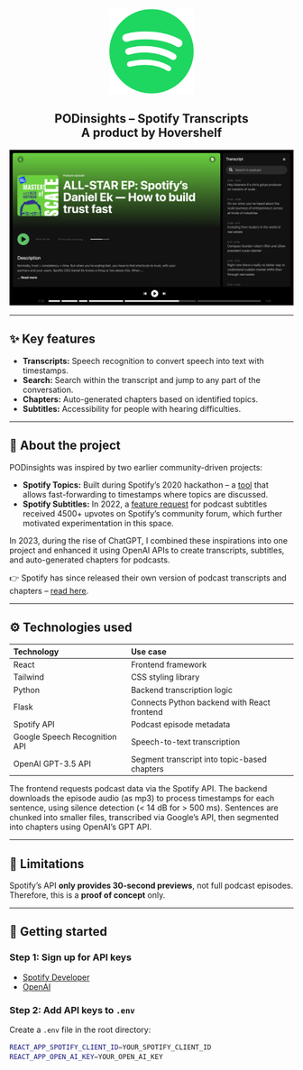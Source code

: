 <p align="center">
<img src="/misc/readme/Spotify_logo.png" title="Spotify Logo" width="150" />
</p>

<h2 align="center">
PODinsights – Spotify Transcripts <br /> A product by Hovershelf
</h2>

<p align="center">
<img src="/misc/readme/4.png" title="Demo Screenshot" width="1000" />
</p>

---

## ✨ Key features 
- **Transcripts:** Speech recognition to convert speech into text with timestamps.
- **Search:** Search within the transcript and jump to any part of the conversation.
- **Chapters:** Auto-generated chapters based on identified topics.
- **Subtitles:** Accessibility for people with hearing difficulties.  

---

## 📖 About the project
PODinsights was inspired by two earlier community-driven projects:  

- **Spotify Topics:** Built during Spotify’s 2020 hackathon – a [tool](https://github.com/johan-akerman/SpotifyTopics) that allows fast-forwarding to timestamps where topics are discussed.  
- **Spotify Subtitles:** In 2022, a [feature request](https://community.spotify.com/t5/Live-Ideas/Podcasts-Subtitles-for-Podcasts/idi-p/5200537) for podcast subtitles received 4500+ upvotes on Spotify’s community forum, which further motivated experimentation in this space.  

In 2023, during the rise of ChatGPT, I combined these inspirations into one project and enhanced it using OpenAI APIs to create transcripts, subtitles, and auto-generated chapters for podcasts.  

👉 Spotify has since released their own version of podcast transcripts and chapters – [read here](https://pr-newsroom-wp.appspot.com/2023-09-28/international-podcast-day-transcripts-chapters-show-pages-global/).  


---

## ⚙️ Technologies used

| Technology | Use case |
| :--- | :--- |
| React | Frontend framework |
| Tailwind | CSS styling library |
| Python | Backend transcription logic |
| Flask | Connects Python backend with React frontend |
| Spotify API | Podcast episode metadata |
| Google Speech Recognition API | Speech-to-text transcription |
| OpenAI GPT-3.5 API | Segment transcript into topic-based chapters |

The frontend requests podcast data via the Spotify API. The backend downloads the episode audio (as mp3) to process timestamps for each sentence, using silence detection (< 14 dB for > 500 ms). Sentences are chunked into smaller files, transcribed via Google’s API, then segmented into chapters using OpenAI’s GPT API.  

---

## 🚫 Limitations
Spotify’s API **only provides 30-second previews**, not full podcast episodes.  
Therefore, this is a **proof of concept** only.  

---

## 🚀 Getting started

### Step 1: Sign up for API keys
- [Spotify Developer](https://developer.spotify.com/)  
- [OpenAI](https://platform.openai.com/)  

### Step 2: Add API keys to `.env`
Create a `.env` file in the root directory:  

```bash
REACT_APP_SPOTIFY_CLIENT_ID=YOUR_SPOTIFY_CLIENT_ID
REACT_APP_OPEN_AI_KEY=YOUR_OPEN_AI_KEY
